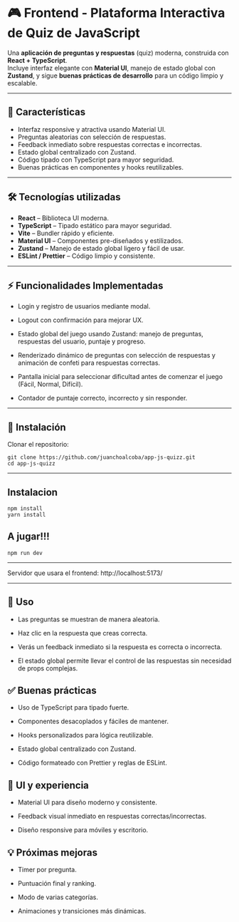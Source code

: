 # 🎮 Frontend - Plataforma Interactiva de Quiz de JavaScript

Una **aplicación de preguntas y respuestas** (quiz) moderna, construida con **React + TypeScript**.  
Incluye interfaz elegante con **Material UI**, manejo de estado global con **Zustand**, y sigue **buenas prácticas de desarrollo** para un código limpio y escalable.

---

## 📌 Características

- Interfaz responsive y atractiva usando Material UI.
- Preguntas aleatorias con selección de respuestas.
- Feedback inmediato sobre respuestas correctas e incorrectas.
- Estado global centralizado con Zustand.
- Código tipado con TypeScript para mayor seguridad.
- Buenas prácticas en componentes y hooks reutilizables.

---

## 🛠 Tecnologías utilizadas

- **React** – Biblioteca UI moderna.
- **TypeScript** – Tipado estático para mayor seguridad.
- **Vite** – Bundler rápido y eficiente.
- **Material UI** – Componentes pre-diseñados y estilizados.
- **Zustand** – Manejo de estado global ligero y fácil de usar.
- **ESLint / Prettier** – Código limpio y consistente.

---

## ⚡ Funcionalidades Implementadas

- Login y registro de usuarios mediante modal.

- Logout con confirmación para mejorar UX.

- Estado global del juego usando Zustand: manejo de preguntas, respuestas del usuario, puntaje y progreso.

- Renderizado dinámico de preguntas con selección de respuestas y animación de confeti para respuestas correctas.

- Pantalla inicial para seleccionar dificultad antes de comenzar el juego (Fácil, Normal, Difícil).

- Contador de puntaje correcto, incorrecto y sin responder.

---


## 🚀 Instalación

Clonar el repositorio:

```
git clone https://github.com/juanchoalcoba/app-js-quizz.git
cd app-js-quizz
```
---
## Instalacion
```
npm install
yarn install
```


## A jugar!!!
```
npm run dev
```
---

Servidor que usara el frontend: http://localhost:5173/

---

## 🧩 Uso

- Las preguntas se muestran de manera aleatoria.

- Haz clic en la respuesta que creas correcta.

- Verás un feedback inmediato si la respuesta es correcta o incorrecta.

- El estado global permite llevar el control de las respuestas sin necesidad de props complejas.

## ✅ Buenas prácticas

- Uso de TypeScript para tipado fuerte.

- Componentes desacoplados y fáciles de mantener.

- Hooks personalizados para lógica reutilizable.

- Estado global centralizado con Zustand.

- Código formateado con Prettier y reglas de ESLint.

## 🎨 UI y experiencia

- Material UI para diseño moderno y consistente.

- Feedback visual inmediato en respuestas correctas/incorrectas.

- Diseño responsive para móviles y escritorio.

## 💡 Próximas mejoras

- Timer por pregunta.

- Puntuación final y ranking.

- Modo de varias categorías.

- Animaciones y transiciones más dinámicas.
